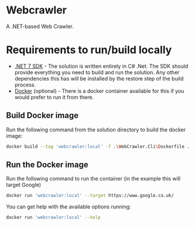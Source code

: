 # Webcrawler
A .NET-based Web Crawler.

# Requirements to run/build locally
- [.NET 7 SDK](https://dotnet.microsoft.com/en-us/download/visual-studio-sdks) - The solution is written entirely in C# .Net. The SDK should provide everything you need to build and run the solution. Any other dependencies this has will be installed by the restore step of the build process.
- [Docker](https://www.docker.com/products/docker-desktop/) (optional) - There is a docker container available for this if you would prefer to run it from there.

## Build Docker image
Run the following command from the solution directory to build the docker image:
```sh
docker build --tag 'webcrawler:local' -f .\WebCrawler.Cli\Dockerfile .
```

## Run the Docker image
Run the following command to run the container (in the example this will target Google)
```sh
docker run 'webcrawler:local' --target https://www.google.co.uk/
```

You can get help with the available options running:
```sh
docker run 'webcrawler:local' --help
```